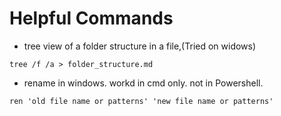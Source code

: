 # Helpful Commands

* tree view of a folder structure in a file,(Tried on widows)
```
tree /f /a > folder_structure.md
```
* rename in windows. workd in cmd only. not in Powershell.
```
ren 'old file name or patterns' 'new file name or patterns'
```
